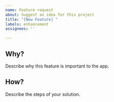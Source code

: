 ```yaml
---
name: Feature request
about: Suggest an idea for this project
title: "[New Feature] "
labels: enhancement
assignees: ''

---
```


## Why?
Describe why this feature is important to the app.

## How?
Describe the steps of your solution.

